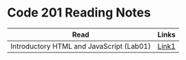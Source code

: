 # Code 201 Reading Notes

Read | Links
---- | -----
Introductory HTML and JavaScript (Lab01) | [Link1](reading-notes-201/../lab01.md)
